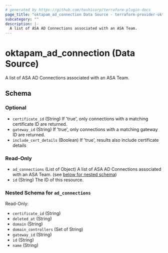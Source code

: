 ```yaml
---
# generated by https://github.com/hashicorp/terraform-plugin-docs
page_title: "oktapam_ad_connection Data Source - terraform-provider-oktapam"
subcategory: ""
description: |-
  A list of ASA AD Connections associated with an ASA Team.
---
```


# oktapam_ad_connection (Data Source)

A list of ASA AD Connections associated with an ASA Team.



<!-- schema generated by tfplugindocs -->
## Schema

### Optional

- `certificate_id` (String) If 'true', only connections with a matching certificate ID are returned.
- `gateway_id` (String) If 'true', only connections with a matching gateway ID are returned.
- `include_cert_details` (Boolean) If 'true', results also include certificate details

### Read-Only

- `ad_connections` (List of Object) A list of ASA AD Connections associated with an ASA Team. (see [below for nested schema](#nestedatt--ad_connections))
- `id` (String) The ID of this resource.

<a id="nestedatt--ad_connections"></a>
### Nested Schema for `ad_connections`

Read-Only:

- `certificate_id` (String)
- `deleted_at` (String)
- `domain` (String)
- `domain_controllers` (Set of String)
- `gateway_id` (String)
- `id` (String)
- `name` (String)



